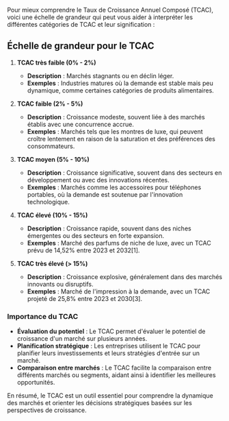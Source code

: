 Pour mieux comprendre le Taux de Croissance Annuel Composé (TCAC), voici une échelle de grandeur qui peut vous aider à interpréter les différentes catégories de TCAC et leur signification :

## Échelle de grandeur pour le TCAC

1. **TCAC très faible (0% - 2%)**
   - **Description** : Marchés stagnants ou en déclin léger.
   - **Exemples** : Industries matures où la demande est stable mais peu dynamique, comme certaines catégories de produits alimentaires.

2. **TCAC faible (2% - 5%)**
   - **Description** : Croissance modeste, souvent liée à des marchés établis avec une concurrence accrue.
   - **Exemples** : Marchés tels que les montres de luxe, qui peuvent croître lentement en raison de la saturation et des préférences des consommateurs.

3. **TCAC moyen (5% - 10%)**
   - **Description** : Croissance significative, souvent dans des secteurs en développement ou avec des innovations récentes.
   - **Exemples** : Marchés comme les accessoires pour téléphones portables, où la demande est soutenue par l'innovation technologique.

4. **TCAC élevé (10% - 15%)**
   - **Description** : Croissance rapide, souvent dans des niches émergentes ou des secteurs en forte expansion.
   - **Exemples** : Marché des parfums de niche de luxe, avec un TCAC prévu de 14,52% entre 2023 et 2032[1].

5. **TCAC très élevé (> 15%)**
   - **Description** : Croissance explosive, généralement dans des marchés innovants ou disruptifs.
   - **Exemples** : Marché de l'impression à la demande, avec un TCAC projeté de 25,8% entre 2023 et 2030[3].

### Importance du TCAC

- **Évaluation du potentiel** : Le TCAC permet d'évaluer le potentiel de croissance d'un marché sur plusieurs années.
- **Planification stratégique** : Les entreprises utilisent le TCAC pour planifier leurs investissements et leurs stratégies d'entrée sur un marché.
- **Comparaison entre marchés** : Le TCAC facilite la comparaison entre différents marchés ou segments, aidant ainsi à identifier les meilleures opportunités.

En résumé, le TCAC est un outil essentiel pour comprendre la dynamique des marchés et orienter les décisions stratégiques basées sur les perspectives de croissance.
